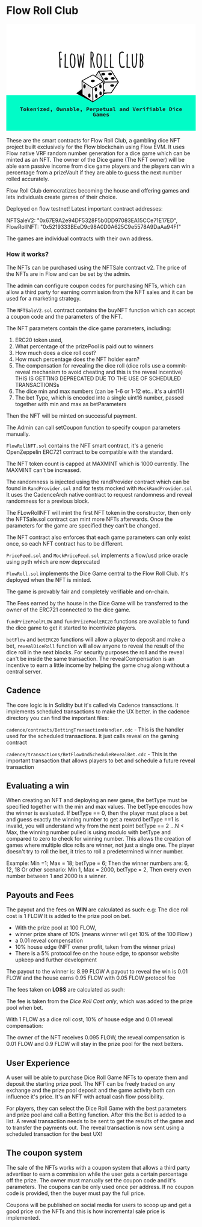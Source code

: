 # Flow Roll Club

![logo](pitch_deck.jpg)

These are the smart contracts for Flow Roll Club, a gambling dice NFT project built exclusively for the Flow blockchain using Flow EVM. It uses Flow native VRF random number generation for a dice game which can be minted as an NFT. The owner of the Dice game (The NFT owner) will be able earn passive income from dice game players and the players can win a percentage from a prizeVault if they are able to guess the next number rolled accurately.

Flow Roll Club democratizes becoming the house and offering games and lets individuals create games of their choice.

Deployed on flow testnet! Latest important contract addresses:

NFTSaleV2: "0x67E9A2e94DF5328F5b0DD97083EA15CCe71E17ED",
FlowRollNFT: "0x5219333BEeD9c98A0D0A625C9e5578A9DaAa94Ff"

The games are individual contracts with their own address.


### How it works?

The NFTs can be purchased using the NFTSale contract v2. The price of the NFTs are in Flow and can be set by the admin.

The admin can configure coupon codes for purchasing NFTs, which can allow a third party for earning commission from the NFT sales and it can be used for a marketing strategy.

The `NFTSaleV2.sol` contract contains the buyNFT function which can accept a coupon code and the parameters of the NFT.

The NFT parameters contain the dice game parameters, including: 
1. ERC20 token used, 
2. What percentage of the prizePool is paid out to winners
3. How much does a dice roll cost?
4. How much percentage does the NFT holder earn?
5. The compensation for revealing the dice roll (dice rolls use a commit-reveal mechanism to avoid cheating and this is the reveal incentive) THIS IS GETTING DEPRECATED DUE TO THE USE OF SCHEDULED TRANSACTIONSs
6. The dice min and max numbers (can be 1-6 or 1-12 etc.. it's a uint16)
7. The bet Type, which is encoded into a single uint16 number, passed together with min and max as betParameters

Then the NFT will be minted on successful payment.

The Admin can call setCoupon function to specify coupon parameters manually.

`FlowRollNFT.sol` contains the NFT smart contract, it's a generic OpenZeppelin ERC721 contract to be compatible with the standard. 

The NFT token count is capped at MAXMINT which is 1000 currently. The MAXMINT can't be increased.

The randomness is injected using the randProvider contract which can be found in `RandProvider.sol` and for tests mocked with `MockRandProvider.sol` It uses the CadenceArch native contract to request randomness and reveal randomness for a previous block.

The FLowRollNFT will mint the first NFT token in the constructor, then only the NFTSale.sol contract can mint more NFTs afterwards. Once the parameters for the game are specified they can't be changed.

The NFT contract also enforces that each game parameters can only exist once, so each NFT contract has to be different.

`PriceFeed.sol` and `MockPriceFeed.sol` implements a flow/usd price oracle using pyth which are now deprecated

`FlowRoll.sol` implements the Dice Game central to the Flow Roll Club. It's deployed when the NFT is minted.

The game is provably fair and completely verifiable and on-chain.

The Fees earned by the house in the Dice Game will be transferred to the owner of the ERC721 connected to the dice game.

`fundPrizePoolFLOW` and `fundPrizePoolERC20` functions are available to fund the dice game to get it started to incentivize players. 

`betFlow` and `betERC20` functions will allow a player to deposit and make a bet, `revealDiceRoll` function will allow anyone to reveal the result of the dice roll in the next blocks.
For security purposes the roll and the reveal can't be inside the same transaction. The revealCompensation is an incentive to earn a little income by helping the game chug along without a central server.

## Cadence
The core logic is in Solidity but it's called via Cadence transactions. It implements scheduled transactions to make the UX better.
in the cadence directory you can find the important files:

`cadence/contracts/BettingTransactionHandler.cdc`  - This is the handler used for the scheduled transactions. It just calls reveal on the gaming contract

`cadence/transactions/BetFlowAndScheduleRevealBet.cdc` - This is the important transaction that allows players to bet and schedule a future reveal transaction

## Evaluating a win

When creating an NFT and deploying an new game, the betType must be specified together with the min and max values.
The betType encodes how the winner is evaluated.
If betType == 0, then the player must place a bet and guess exactly the winning number to get a reward
betType ==1 is invalid, you will understand why from the next point
betType == 2 ...N < Max, the winning number pulled is using modulo with betType and compared to zero to check for winning number. This allows the creation of games where multiple dice rolls are winner, not just a single one. The player doesn't try to roll the bet, it tries to roll a predetermined winner number.

Example: Min =1; Max = 18; betType = 6; Then the winner numbers are: 6, 12, 18
Or other scenario: Min 1, Max = 2000, betType = 2, Then every even number between 1 and 2000 is a winner.

## Payouts and Fees

The payout and the fees on **WIN** are calculated as such:
e.g:
The dice roll cost is 1 FLOW
It is added to the prize pool on bet.

* With the prize pool at 100 FLOW,
* winner prize share of 10% (means winner will get 10% of the 100 Flow )
* a 0.01 reveal compensation
* 10% house edge (NFT owner profit, taken from the winner prize)
* There is a 5% protocol fee on the house edge, to sponsor website upkeep and further development

The payout to the winner is: 
8.99 FLOW
A payout to reveal the win is 0.01 FLOW
and the house earns 0.95 FLOW  with 0.05 FLOW protocol fee

The fees taken on **LOSS** are calculated as such:

The fee is taken from the *Dice Roll Cost only*, which was added to the prize pool when bet. 

With 1 FLOW as a dice roll cost,
10% of house edge and 0.01 reveal compensation:

The owner of the NFT receives 0.095 FLOW, the reveal compensation is 0.01 FLOW and 0.9 FLOW will stay in the prize pool for the next betters.


## User Experience

A user will be able to purchase Dice Roll Game NFTs to operate them and deposit the starting prize pool.
The NFT can be freely traded on any exchange and the prize pool deposit and the game activity both can influence it's price. It's an NFT with actual cash flow possibility.

For players, they can select the Dice Roll Game with the best parameters and prize pool and call a Betting function.
After this the Bet is added to a list. A reveal transaction needs to be sent to get the results of the game and to transfer the payments out.
The reveal transaction is now sent using a scheduled transaction for the best UX!


## The coupon system
The sale of the NFTs works with a coupon system that allows a third party advertiser to earn a commission while the user gets a certain percentage off the prize. 
The owner must manually set the coupon code and it's parameters. The coupons can be only used once per address. If no coupon code is provided, then the buyer must pay the full price.

Coupons will be published on social media for users to scoop up and get a good price on the NFTs and this is how incremental sale price is implemented.
